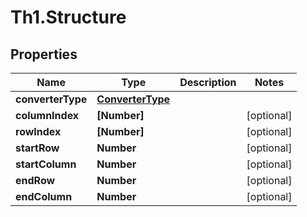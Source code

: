 # Th1.Structure

## Properties

Name | Type | Description | Notes
------------ | ------------- | ------------- | -------------
**converterType** | [**ConverterType**](ConverterType.md) |  | 
**columnIndex** | **[Number]** |  | [optional] 
**rowIndex** | **[Number]** |  | [optional] 
**startRow** | **Number** |  | [optional] 
**startColumn** | **Number** |  | [optional] 
**endRow** | **Number** |  | [optional] 
**endColumn** | **Number** |  | [optional] 



